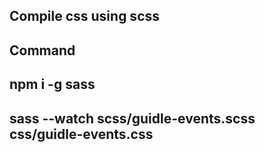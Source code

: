 ## Compile css using scss

## Command

## npm i -g sass
## sass --watch scss/guidle-events.scss css/guidle-events.css